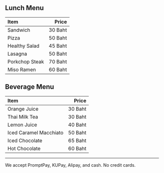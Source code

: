## Lunch Menu

| Item                                   | Price |
|:---------------------------------------|------:|
| Sandwich                               |  30 Baht  |
| Pizza                                  |  50 Baht  |
| Healthy Salad                          |  45 Baht  |
| Lasagna                                |  50 Baht  |
| Porkchop Steak                         |  70 Baht  |
| Miso Ramen                             |  60 Baht  |

## Beverage Menu

| Item                                   | Price |
|:---------------------------------------|------:|
| Orange Juice                           |  30 Baht  |
| Thai Milk Tea                          |  30 Baht  |
| Lemon Juice                            |  40 Baht  |
| Iced Caramel Macchiato                 |  50 Baht  |
| Iced Chocolate                         |  65 Baht  |
| Hot Chocolate                          |  60 Baht  |

---

We accept PromptPay, KUPay, Alipay, and cash. No credit cards.
